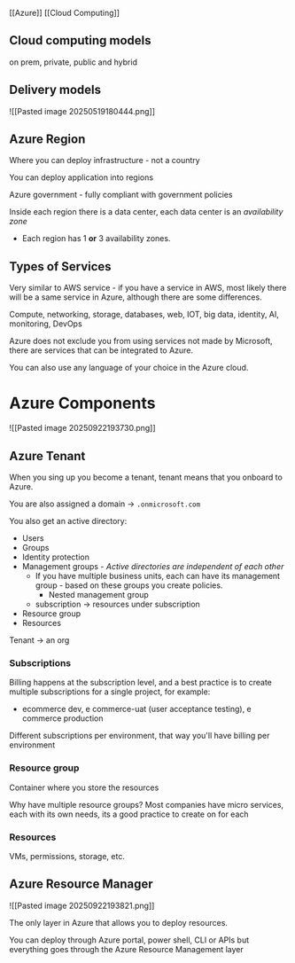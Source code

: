 [[Azure]] [[Cloud Computing]]
## Cloud computing models
on prem, private, public and hybrid 

## Delivery models 
![[Pasted image 20250519180444.png]]

## Azure Region
Where you can deploy infrastructure - not a country

You can deploy application into regions 

Azure government - fully compliant with government policies

Inside each region there is a data center, each data center is an *availability zone*
- Each region has 1 **or** 3 availability zones. 


## Types of Services
Very similar to AWS service - if you have a service in AWS, most likely there will be a same service in Azure, although there are some differences. 

Compute, networking, storage, databases, web, IOT, big data, identity, AI, monitoring, DevOps

Azure does not exclude you from using services not made by Microsoft, there are services that can be integrated to Azure. 

You can also use any language of your choice in the Azure cloud.

# Azure Components
![[Pasted image 20250922193730.png]]

## Azure Tenant
When you sing up you become a tenant, tenant means that you onboard to Azure.

You are also assigned a domain -> `.onmicrosoft.com` 

You also get an active directory:
- Users
- Groups
- Identity protection
- Management groups - *Active directories are independent of each other*
	- If you have multiple business units, each can have its management group - based on these groups you create policies. 
		- Nested management group 
	- subscription -> resources under subscription 
- Resource group 
- Resources 

Tenant -> an org 
### Subscriptions
Billing happens at the subscription level, and a best practice is to create multiple subscriptions for a single project, for example:
- ecommerce dev, e commerce-uat (user acceptance testing), e commerce production 

Different subscriptions per environment, that way you'll have billing per environment 
### Resource group
Container where you store the resources 

Why have multiple resource groups? Most companies have micro services, each with its own needs, its a good practice to create on for each 
### Resources 
VMs, permissions, storage, etc. 

## Azure Resource Manager
![[Pasted image 20250922193821.png]]

The only layer in Azure that allows you to deploy resources. 

You can deploy through Azure portal, power shell, CLI or APIs but everything goes through the Azure Resource Management layer 





